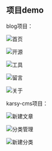 ## 项目demo

blog项目：

![首页](https://github.com/karsy/karsy-rfd/raw/master/images/index.png)

![开源](https://github.com/karsy/karsy-rfd/raw/master/images/open.png)

![工具](https://github.com/karsy/karsy-rfd/raw/master/images/tool.png)

![留言](https://github.com/karsy/karsy-rfd/raw/master/images/word.png)

![关于](https://github.com/karsy/karsy-rfd/raw/master/images/about.png)

karsy-cms项目：

![新建文章](https://github.com/karsy/karsy-rfd/raw/master/images/new.png)

![分类管理](https://github.com/karsy/karsy-rfd/raw/master/images/sort.png)

![新建分类](https://github.com/karsy/karsy-rfd/raw/master/images/sort_new.png)